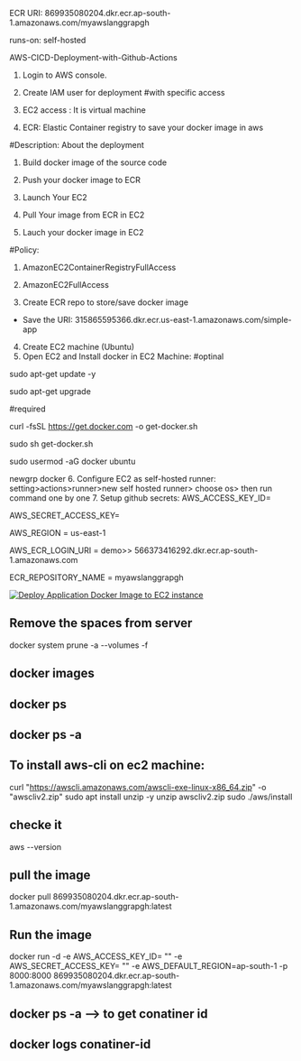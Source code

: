 


ECR URI: 869935080204.dkr.ecr.ap-south-1.amazonaws.com/myawslanggrapgh

runs-on: self-hosted



AWS-CICD-Deployment-with-Github-Actions
1. Login to AWS console.
2. Create IAM user for deployment
#with specific access

1. EC2 access : It is virtual machine

2. ECR: Elastic Container registry to save your docker image in aws


#Description: About the deployment

1. Build docker image of the source code

2. Push your docker image to ECR

3. Launch Your EC2 

4. Pull Your image from ECR in EC2

5. Lauch your docker image in EC2

#Policy:

1. AmazonEC2ContainerRegistryFullAccess

2. AmazonEC2FullAccess
3. Create ECR repo to store/save docker image
- Save the URI: 315865595366.dkr.ecr.us-east-1.amazonaws.com/simple-app
4. Create EC2 machine (Ubuntu)
5. Open EC2 and Install docker in EC2 Machine:
#optinal

sudo apt-get update -y

sudo apt-get upgrade

#required

curl -fsSL https://get.docker.com -o get-docker.sh

sudo sh get-docker.sh

sudo usermod -aG docker ubuntu

newgrp docker
6. Configure EC2 as self-hosted runner:
setting>actions>runner>new self hosted runner> choose os> then run command one by one
7. Setup github secrets:
AWS_ACCESS_KEY_ID=

AWS_SECRET_ACCESS_KEY=

AWS_REGION = us-east-1

AWS_ECR_LOGIN_URI = demo>>  566373416292.dkr.ecr.ap-south-1.amazonaws.com

ECR_REPOSITORY_NAME = myawslanggrapgh

[![Deploy Application Docker Image to EC2 instance](https://github.com/SachinMishra-ux/AWS_langgrapgh_deployment/actions/workflows/cicd.yaml/badge.svg)](https://github.com/SachinMishra-ux/AWS_langgrapgh_deployment/actions/workflows/cicd.yaml)



## Remove the spaces from server

docker system prune -a --volumes -f

## docker images
## docker ps
## docker ps -a


## To install aws-cli on ec2 machine:

curl "https://awscli.amazonaws.com/awscli-exe-linux-x86_64.zip" -o "awscliv2.zip"
sudo apt install unzip -y
unzip awscliv2.zip
sudo ./aws/install


## checke it

aws --version

## pull the image
docker pull 869935080204.dkr.ecr.ap-south-1.amazonaws.com/myawslanggrapgh:latest

## Run the image

docker run -d   -e AWS_ACCESS_KEY_ID= ""   -e AWS_SECRET_ACCESS_KEY= ""   -e AWS_DEFAULT_REGION=ap-south-1   -p 8000:8000   869935080204.dkr.ecr.ap-south-1.amazonaws.com/myawslanggrapgh:latest


## docker ps -a --> to get conatiner id 
## docker logs conatiner-id

